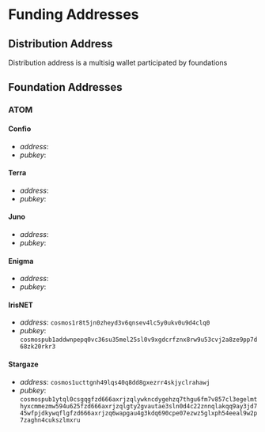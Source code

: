# Funding Addresses

## Distribution Address

Distribution address is a multisig wallet participated by foundations

## Foundation Addresses

### ATOM

#### Confio

- _address_:
- _pubkey_:

#### Terra

- _address_:
- _pubkey_:

#### Juno

- _address_:
- _pubkey_:

#### Enigma

- _address_:
- _pubkey_:

#### IrisNET

- _address_: `cosmos1r8t5jn0zheyd3v6qnsev4lc5y0ukv0u9d4clq0`
- _pubkey_: `cosmospub1addwnpepq0vc36su35mel25sl0v9xgdcrfznx8rw9u53cvj2a8ze9pp7d68zk20rkr3`

#### Stargaze

- _address_: `cosmos1ucttgnh49lqs40q8dd8gxezrr4skjyclrahawj`
- _pubkey_: `cosmospub1ytql0csgqgfzd666axrjzqlywkncdygehzq7thgu6fm7v857cl3egelmthyxcmmezmw594u625fzd666axrjzqlgty2gvautae3sln0d4c22znnqlakqq9ay3jd745wfpjdkywqflgfzd666axrjzq6wapgau4g3kdq690cpe07ezwz5glxph54eeal9w2p7zaghn4cukszlmxru`
